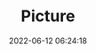 ---
weight: 1
images:
- /images/edited/18.jpeg
title: Picture
date: 2022-06-12 06:24:18
tags: [luminarneo,work,ilce7m3]
---